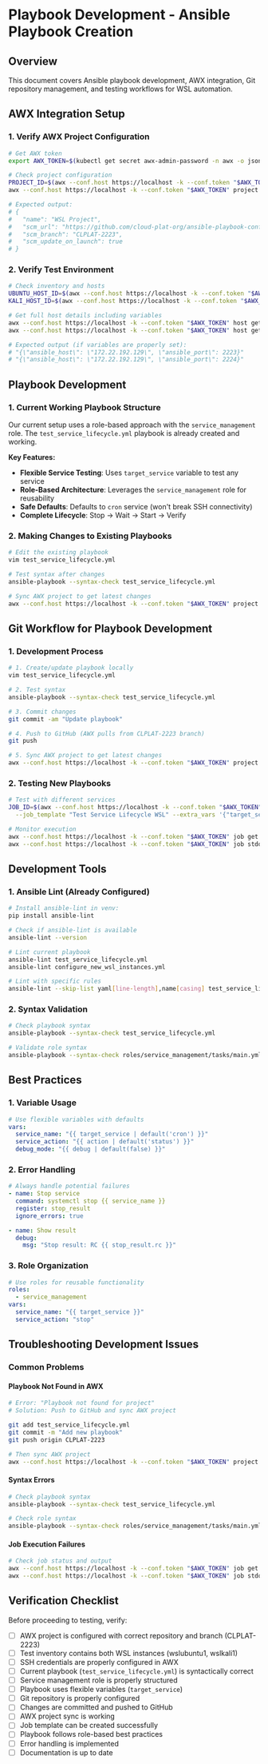 # Playbook Development - Ansible Playbook Creation

## Overview
This document covers Ansible playbook development, AWX integration, Git repository management, and testing workflows for WSL automation.

## AWX Integration Setup

### 1. Verify AWX Project Configuration
```bash
# Get AWX token
export AWX_TOKEN=$(kubectl get secret awx-admin-password -n awx -o jsonpath='{.data.password}' | base64 -d)

# Check project configuration
PROJECT_ID=$(awx --conf.host https://localhost -k --conf.token "$AWX_TOKEN" project list | jq -r '.results[] | select(.name=="WSL Project") | .id')
awx --conf.host https://localhost -k --conf.token "$AWX_TOKEN" project get "$PROJECT_ID" | jq '{name, scm_url, scm_branch, scm_update_on_launch}'

# Expected output:
# {
#   "name": "WSL Project",
#   "scm_url": "https://github.com/cloud-plat-org/ansible-playbook-config-testing.git",
#   "scm_branch": "CLPLAT-2223",
#   "scm_update_on_launch": true
# }
```

### 2. Verify Test Environment
```bash
# Check inventory and hosts
UBUNTU_HOST_ID=$(awx --conf.host https://localhost -k --conf.token "$AWX_TOKEN" host list --name "wslubuntu1" | jq -r '.results[0].id')
KALI_HOST_ID=$(awx --conf.host https://localhost -k --conf.token "$AWX_TOKEN" host list --name "wslkali1" | jq -r '.results[0].id')

# Get full host details including variables
awx --conf.host https://localhost -k --conf.token "$AWX_TOKEN" host get "$UBUNTU_HOST_ID" | jq '.variables'
awx --conf.host https://localhost -k --conf.token "$AWX_TOKEN" host get "$KALI_HOST_ID" | jq '.variables'

# Expected output (if variables are properly set):
# "{\"ansible_host\": \"172.22.192.129\", \"ansible_port\": 2223}"
# "{\"ansible_host\": \"172.22.192.129\", \"ansible_port\": 2224}"
```

## Playbook Development

### 1. Current Working Playbook Structure
Our current setup uses a role-based approach with the `service_management` role. The `test_service_lifecycle.yml` playbook is already created and working.

**Key Features:**
- **Flexible Service Testing**: Uses `target_service` variable to test any service
- **Role-Based Architecture**: Leverages the `service_management` role for reusability
- **Safe Defaults**: Defaults to `cron` service (won't break SSH connectivity)
- **Complete Lifecycle**: Stop -> Wait -> Start -> Verify

### 2. Making Changes to Existing Playbooks
```bash
# Edit the existing playbook
vim test_service_lifecycle.yml

# Test syntax after changes
ansible-playbook --syntax-check test_service_lifecycle.yml

# Sync AWX project to get latest changes
awx --conf.host https://localhost -k --conf.token "$AWX_TOKEN" project update "WSL Project"
```

## Git Workflow for Playbook Development

### 1. Development Process
```bash
# 1. Create/update playbook locally
vim test_service_lifecycle.yml

# 2. Test syntax
ansible-playbook --syntax-check test_service_lifecycle.yml

# 3. Commit changes
git commit -am "Update playbook"

# 4. Push to GitHub (AWX pulls from CLPLAT-2223 branch)
git push

# 5. Sync AWX project to get latest changes
awx --conf.host https://localhost -k --conf.token "$AWX_TOKEN" project update "WSL Project"
```

### 2. Testing New Playbooks
```bash
# Test with different services
JOB_ID=$(awx --conf.host https://localhost -k --conf.token "$AWX_TOKEN" job_template launch \
  --job_template "Test Service Lifecycle WSL" --extra_vars '{"target_service": "systemd-resolved"}' | jq -r .id)

# Monitor execution
awx --conf.host https://localhost -k --conf.token "$AWX_TOKEN" job get "$JOB_ID" | jq '{id, status, started, finished}'
awx --conf.host https://localhost -k --conf.token "$AWX_TOKEN" job stdout "$JOB_ID"
```

## Development Tools

### 1. Ansible Lint (Already Configured)
```bash
# Install ansible-lint in venv:
pip install ansible-lint

# Check if ansible-lint is available
ansible-lint --version

# Lint current playbook
ansible-lint test_service_lifecycle.yml
ansible-lint configure_new_wsl_instances.yml

# Lint with specific rules
ansible-lint --skip-list yaml[line-length],name[casing] test_service_lifecycle.yml
```

### 2. Syntax Validation
```bash
# Check playbook syntax
ansible-playbook --syntax-check test_service_lifecycle.yml

# Validate role syntax
ansible-playbook --syntax-check roles/service_management/tasks/main.yml
```

## Best Practices

### 1. Variable Usage
```yaml
# Use flexible variables with defaults
vars:
  service_name: "{{ target_service | default('cron') }}"
  service_action: "{{ action | default('status') }}"
  debug_mode: "{{ debug | default(false) }}"
```

### 2. Error Handling
```yaml
# Always handle potential failures
- name: Stop service
  command: systemctl stop {{ service_name }}
  register: stop_result
  ignore_errors: true

- name: Show result
  debug:
    msg: "Stop result: RC {{ stop_result.rc }}"
```

### 3. Role Organization
```yaml
# Use roles for reusable functionality
roles:
  - service_management
vars:
  service_name: "{{ target_service }}"
  service_action: "stop"
```

## Troubleshooting Development Issues

### Common Problems

#### Playbook Not Found in AWX
```bash
# Error: "Playbook not found for project"
# Solution: Push to GitHub and sync AWX project

git add test_service_lifecycle.yml
git commit -m "Add new playbook"
git push origin CLPLAT-2223

# Then sync AWX project
awx --conf.host https://localhost -k --conf.token "$AWX_TOKEN" project update "WSL Project"
```

#### Syntax Errors
```bash
# Check playbook syntax
ansible-playbook --syntax-check test_service_lifecycle.yml

# Check role syntax
ansible-playbook --syntax-check roles/service_management/tasks/main.yml
```

#### Job Execution Failures
```bash
# Check job status and output
awx --conf.host https://localhost -k --conf.token "$AWX_TOKEN" job get "$JOB_ID" | jq '{id, status, finished}'
awx --conf.host https://localhost -k --conf.token "$AWX_TOKEN" job stdout "$JOB_ID"
```

## Verification Checklist

Before proceeding to testing, verify:

- [ ] AWX project is configured with correct repository and branch (CLPLAT-2223)
- [ ] Test inventory contains both WSL instances (wslubuntu1, wslkali1)
- [ ] SSH credentials are properly configured in AWX
- [ ] Current playbook (`test_service_lifecycle.yml`) is syntactically correct
- [ ] Service management role is properly structured
- [ ] Playbook uses flexible variables (`target_service`)
- [ ] Git repository is properly configured
- [ ] Changes are committed and pushed to GitHub
- [ ] AWX project sync is working
- [ ] Job template can be created successfully
- [ ] Playbook follows role-based best practices
- [ ] Error handling is implemented
- [ ] Documentation is up to date
